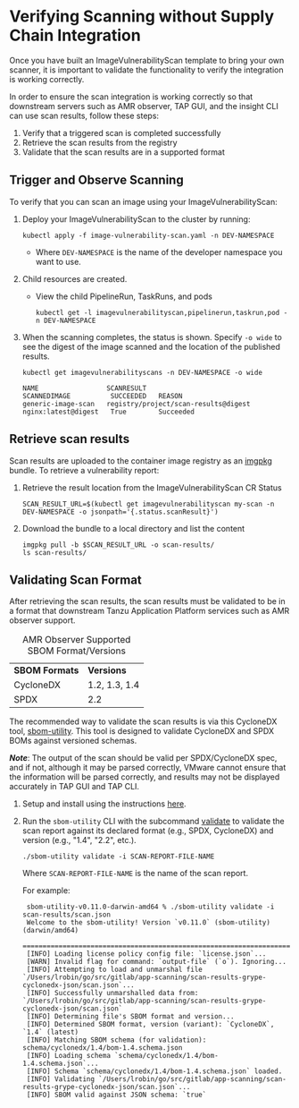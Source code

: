 # Verifying Scanning without Supply Chain Integration

Once you have built an ImageVulnerabilityScan template to bring your own scanner, it is important to validate the functionality to verify the integration is working correctly.

In order to ensure the scan integration is working correctly so that downstream servers such as AMR observer, TAP GUI, and the insight CLI can use scan results, follow these steps:

1.  Verify that a triggered scan is completed successfully
2.  Retrieve the scan results from the registry
3.  Validate that the scan results are in a supported format

## <a id="trigger-observe-scanning"></a> Trigger and Observe Scanning

To verify that you can scan an image using your ImageVulnerabilityScan:

1. Deploy your ImageVulnerabilityScan to the cluster by running:

    ```console
    kubectl apply -f image-vulnerability-scan.yaml -n DEV-NAMESPACE
    ```
   - Where `DEV-NAMESPACE` is the name of the developer namespace you want to use.

2. Child resources are created.

    - View the child PipelineRun, TaskRuns, and pods
      ```console
      kubectl get -l imagevulnerabilityscan,pipelinerun,taskrun,pod -n DEV-NAMESPACE
      ```

3. When the scanning completes, the status is shown. Specify `-o wide` to see the digest of the image scanned and the location of the published results.

    ```console
    kubectl get imagevulnerabilityscans -n DEV-NAMESPACE -o wide

    NAME                 SCANRESULT                           SCANNEDIMAGE          SUCCEEDED   REASON
    generic-image-scan   registry/project/scan-results@digest nginx:latest@digest   True        Succeeded

    ```

## <a id="retrieve-scan-results"></a> Retrieve scan results

Scan results are uploaded to the container image registry as an [imgpkg](https://carvel.dev/imgpkg/) bundle.
To retrieve a vulnerability report:

1. Retrieve the result location from the ImageVulnerabilityScan CR Status
   ```console
   SCAN_RESULT_URL=$(kubectl get imagevulnerabilityscan my-scan -n DEV-NAMESPACE -o jsonpath='{.status.scanResult}')
   ```

1. Download the bundle to a local directory and list the content
   ```console
   imgpkg pull -b $SCAN_RESULT_URL -o scan-results/
   ls scan-results/
   ```

## <a id="validating-scan-format"></a> Validating Scan Format

After retrieving the scan results, the scan results must be validated to be in a format that downstream Tanzu Application Platform services such as AMR observer support.


<table>
  <caption>AMR Observer Supported SBOM Format/Versions</caption>
  <tr>
   <td><strong>SBOM Formats</strong></td>
   <td><strong>Versions</strong></td>
  </tr>
  <tr>
   <td>CycloneDX</td>
   <td>1.2, 1.3, 1.4</td>
  </tr>
  <tr>
   <td>SPDX</td>
   <td>2.2</td>
  </tr>
</table>

The recommended way to validate the scan results is via this CycloneDX tool, [sbom-utility](https://github.com/CycloneDX/sbom-utility). This tool is designed to validate CycloneDX and SPDX BOMs against versioned schemas.

***Note***: The output of the scan should be valid per SPDX/CycloneDX spec, and if not, although it may be parsed correctly, VMware cannot ensure that the information will be parsed correctly, and results may not be displayed accurately in TAP GUI and TAP CLI.

1. Setup and install using the instructions [here](https://github.com/CycloneDX/sbom-utility#installation).
2. Run the `sbom-utility` CLI with the subcommand [validate](https://github.com/CycloneDX/sbom-utility#validate) to validate the scan report against its declared format (e.g., SPDX, CycloneDX) and version (e.g., "1.4", "2.2", etc.).
   ```console
   ./sbom-utility validate -i SCAN-REPORT-FILE-NAME
   ```
   Where `SCAN-REPORT-FILE-NAME` is the name of the scan report.

   For example:
   ```console
    sbom-utility-v0.11.0-darwin-amd64 % ./sbom-utility validate -i scan-results/scan.json
    Welcome to the sbom-utility! Version `v0.11.0` (sbom-utility) (darwin/amd64)
    ============================================================================
    [INFO] Loading license policy config file: `license.json`...
    [WARN] Invalid flag for command: `output-file` (`o`). Ignoring...
    [INFO] Attempting to load and unmarshal file `/Users/lrobin/go/src/gitlab/app-scanning/scan-results-grype-cyclonedx-json/scan.json`...
    [INFO] Successfully unmarshalled data from: `/Users/lrobin/go/src/gitlab/app-scanning/scan-results-grype-cyclonedx-json/scan.json`
    [INFO] Determining file's SBOM format and version...
    [INFO] Determined SBOM format, version (variant): `CycloneDX`, `1.4` (latest)
    [INFO] Matching SBOM schema (for validation): schema/cyclonedx/1.4/bom-1.4.schema.json
    [INFO] Loading schema `schema/cyclonedx/1.4/bom-1.4.schema.json`...
    [INFO] Schema `schema/cyclonedx/1.4/bom-1.4.schema.json` loaded.
    [INFO] Validating `/Users/lrobin/go/src/gitlab/app-scanning/scan-results-grype-cyclonedx-json/scan.json`...
    [INFO] SBOM valid against JSON schema: `true`
   ```